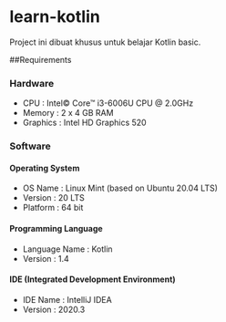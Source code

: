 # learn-kotlin
Project ini dibuat khusus untuk belajar Kotlin basic.

##Requirements
### Hardware
- CPU : Intel© Core™ i3-6006U CPU @ 2.0GHz
- Memory : 2 x 4 GB RAM
- Graphics : Intel HD Graphics 520

### Software
#### Operating System
- OS Name : Linux Mint (based on Ubuntu 20.04 LTS)
- Version : 20 LTS
- Platform : 64 bit

#### Programming Language
- Language Name : Kotlin
- Version : 1.4

#### IDE (Integrated Development Environment)
- IDE Name : IntelliJ IDEA
- Version : 2020.3
